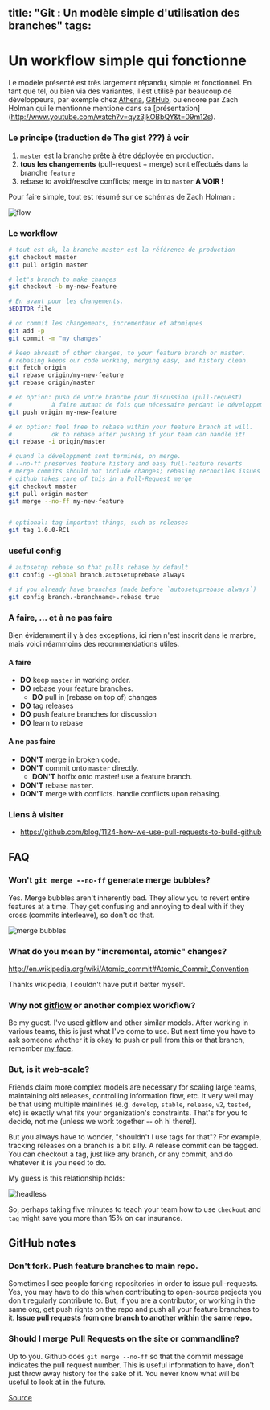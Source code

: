 title: "Git : Un modèle simple d'utilisation des branches"
tags:
---


# Un workflow simple qui fonctionne

Le modèle présenté est très largement répandu, simple et fonctionnel. En tant que tel, ou bien via des variantes, il est utilisé par beaucoup de développeurs, par exemple chez [Athena](http://athena.ai), [GitHub](https://github.com), ou encore par Zach Holman qui le mentionne mentione dans sa [présentation] (http://www.youtube.com/watch?v=qyz3jkOBbQY&t=09m12s).


### Le principe (traduction de The gist ???) à voir

1. `master` est la branche prête à être déployée en production.
1. **tous les changements** (pull-request + merge) sont effectués dans la branche `feature`
1. rebase to avoid/resolve conflicts; merge in to `master` **A VOIR !**

Pour faire simple, tout est résumé sur ce schémas de Zach Holman :

![flow](https://gist.github.com/shvechikov/de39c99574488a3de12a/raw/24c6696441e40eae24805426ba5465583414d046/z-git-branching.jpeg)

### Le workflow

```bash
# tout est ok, la branche master est la référence de production
git checkout master
git pull origin master

# let's branch to make changes
git checkout -b my-new-feature

# En avant pour les changements.
$EDITOR file

# on commit les changements, incrementaux et atomiques
git add -p
git commit -m "my changes"

# keep abreast of other changes, to your feature branch or master.
# rebasing keeps our code working, merging easy, and history clean.
git fetch origin
git rebase origin/my-new-feature
git rebase origin/master

# en option: push de votre branche pour discussion (pull-request)
#           à faire autant de fois que nécessaire pendant le développement.
git push origin my-new-feature

# en option: feel free to rebase within your feature branch at will.
#           ok to rebase after pushing if your team can handle it!
git rebase -i origin/master

# quand la développment sont terminés, on merge.
# --no-ff preserves feature history and easy full-feature reverts
# merge commits should not include changes; rebasing reconciles issues
# github takes care of this in a Pull-Request merge
git checkout master
git pull origin master
git merge --no-ff my-new-feature


# optional: tag important things, such as releases
git tag 1.0.0-RC1
```

### useful config

```bash
# autosetup rebase so that pulls rebase by default
git config --global branch.autosetuprebase always

# if you already have branches (made before `autosetuprebase always`)
git config branch.<branchname>.rebase true
```

### A faire, ... et à ne pas faire

Bien évidemment il y à des exceptions, ici rien n'est inscrit dans le marbre, mais voici néammoins des recommendations utiles.

#### A faire

- **DO** keep `master` in working order.
- **DO** rebase your feature branches.
  - **DO** pull in (rebase on top of) changes
- **DO** tag releases
- **DO** push feature branches for discussion
- **DO** learn to rebase


#### A ne pas faire

- **DON'T** merge in broken code.
- **DON'T** commit onto `master` directly.
  - **DON'T** hotfix onto master! use a feature branch.
- **DON'T** rebase `master`.
- **DON'T** merge with conflicts. handle conflicts upon rebasing.


### Liens à visiter

- https://github.com/blog/1124-how-we-use-pull-requests-to-build-github


## FAQ


### Won't `git merge --no-ff` generate merge bubbles?

Yes. Merge bubbles aren't inherently bad. They allow you to revert entire
features at a time. They get confusing and annoying to deal with if they cross
(commits interleave), so don't do that.

![merge bubbles](https://gist.github.com/shvechikov/de39c99574488a3de12a/raw/4a6876d77884853521692df8dbb22914f9f81109/z-git-bubbles.png)


### What do you mean by "incremental, atomic" changes?

http://en.wikipedia.org/wiki/Atomic_commit#Atomic_Commit_Convention

Thanks wikipedia, I couldn't have put it better myself.


### Why not [gitflow](http://nvie.com/git-model/) or another complex workflow?

Be my guest. I've used gitflow and other similar models.
After working in various teams, this is just what I've come to use.
But next time you have to ask someone whether it is okay to push or pull from
this or that branch, remember
[my face](http://juan.benet.ai/img/juan.batizbenet.headshotsq.jpg).


### But, is it [web-scale](http://mongodb-is-web-scale.com/)?

Friends claim more complex models are necessary for scaling large teams,
maintaining old releases, controlling information flow, etc. It very well may
be that using multiple mainlines (e.g. `develop`, `stable`, `release`, `v2`,
`tested`, etc) is exactly what fits your organization's constraints. That's
for you to decide, not me (unless we work together -- oh hi there!).

But you always have to wonder, "shouldn't I use tags for that"? For example,
tracking releases on a branch is a bit silly. A release commit can be tagged.
You can checkout a tag, just like any branch, or any commit, and do
whatever it is you need to do.

My guess is this relationship holds:

![headless](https://gist.github.com/shvechikov/de39c99574488a3de12a/raw/ef8be1e41fb8ae0e58de732103e09588f6ba8156/z-git-headless.jpeg)

So, perhaps taking five minutes to teach your team how to use `checkout` and
`tag` might save you more than 15% on car insurance.


## GitHub notes


### Don't fork. Push feature branches to main repo.

Sometimes I see people forking repositories in order to issue pull-requests.
Yes, you may have to do this when contributing to open-source projects you 
don't regularly contribute to. But, if you are a contributor, or working in the same org, get push rights on the repo and push all your feature branches to it. 
**Issue pull requests from one branch to another within the same repo.**


### Should I merge Pull Requests on the site or commandline?

Up to you. Github does `git merge --no-ff` so that the commit message indicates the pull request number. This is useful information to have, don't just throw away history for the sake of it. You never know what will be useful to look at in the future.

[Source]((Source) "https://gist.github.com/jbenet/ee6c9ac48068889b0912") 